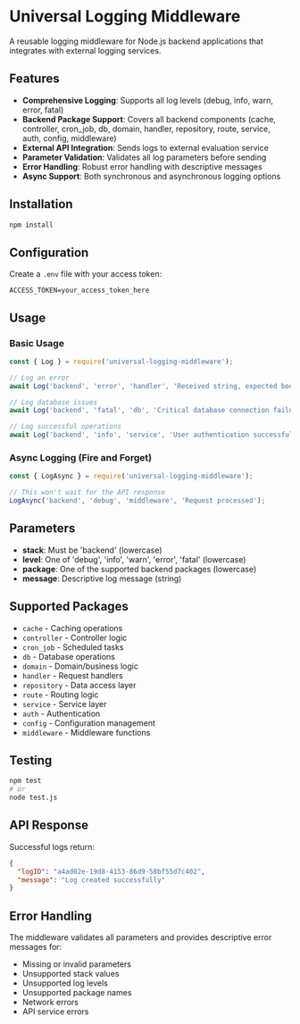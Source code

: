 # Universal Logging Middleware

A reusable logging middleware for Node.js backend applications that integrates with external logging services.

## Features

- **Comprehensive Logging**: Supports all log levels (debug, info, warn, error, fatal)
- **Backend Package Support**: Covers all backend components (cache, controller, cron_job, db, domain, handler, repository, route, service, auth, config, middleware)
- **External API Integration**: Sends logs to external evaluation service
- **Parameter Validation**: Validates all log parameters before sending
- **Error Handling**: Robust error handling with descriptive messages
- **Async Support**: Both synchronous and asynchronous logging options

## Installation

```bash
npm install
```

## Configuration

Create a `.env` file with your access token:

```env
ACCESS_TOKEN=your_access_token_here
```

## Usage

### Basic Usage

```javascript
const { Log } = require('universal-logging-middleware');

// Log an error
await Log('backend', 'error', 'handler', 'Received string, expected bool');

// Log database issues
await Log('backend', 'fatal', 'db', 'Critical database connection failure');

// Log successful operations
await Log('backend', 'info', 'service', 'User authentication successful');
```

### Async Logging (Fire and Forget)

```javascript
const { LogAsync } = require('universal-logging-middleware');

// This won't wait for the API response
LogAsync('backend', 'debug', 'middleware', 'Request processed');
```

## Parameters

- **stack**: Must be 'backend' (lowercase)
- **level**: One of 'debug', 'info', 'warn', 'error', 'fatal' (lowercase)
- **package**: One of the supported backend packages (lowercase)
- **message**: Descriptive log message (string)

## Supported Packages

- `cache` - Caching operations
- `controller` - Controller logic
- `cron_job` - Scheduled tasks
- `db` - Database operations
- `domain` - Domain/business logic
- `handler` - Request handlers
- `repository` - Data access layer
- `route` - Routing logic
- `service` - Service layer
- `auth` - Authentication
- `config` - Configuration management
- `middleware` - Middleware functions

## Testing

```bash
npm test
# or
node test.js
```

## API Response

Successful logs return:

```json
{
  "logID": "a4ad02e-19d8-4153-86d9-58bf55d7c402",
  "message": "Log created successfully"
}
```

## Error Handling

The middleware validates all parameters and provides descriptive error messages for:
- Missing or invalid parameters
- Unsupported stack values
- Unsupported log levels  
- Unsupported package names
- Network errors
- API service errors
